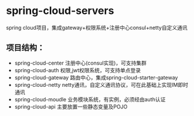 # spring-cloud-servers
spring cloud项目，集成gateway+权限系统+注册中心consul+netty自定义通讯
## 项目结构：
- spring-cloud-center 注册中心(consul实现)，可支持集群
- spring-cloud-auth 权限,jwt权限系统，可支持单点登录
- spring-cloud-gateway 路由中心，集成spring-cloud-starter-gateway
- spring-cloud-netty netty通讯，自定义通讯协议，可在此基础上实现IM即时通讯
- spring-cloud-moudle 业务模块系统，有实例，必须经由auth认证
- spring-cloud-api 主要放置一些静态变量及POJO


